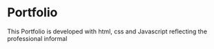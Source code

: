# Portfolio
This Portfolio is developed with html, css and Javascript reflecting the professional informal 
